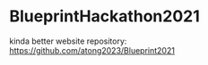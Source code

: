 # BlueprintHackathon2021
kinda better website repository: https://github.com/atong2023/Blueprint2021
